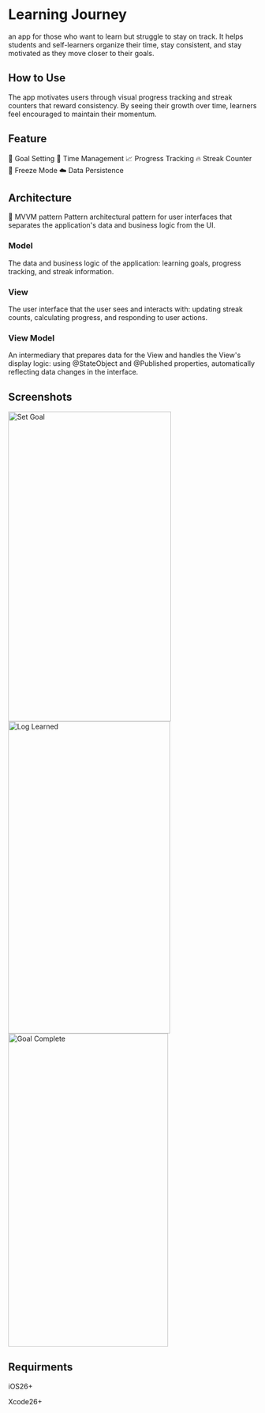 # Learning Journey
an app for those who want to learn but struggle to stay on track. 
It helps students and self-learners organize their time, stay consistent, and stay motivated as they move closer to their goals. 

## How to Use
The app motivates users through visual progress tracking and streak counters that reward consistency. 
By seeing their growth over time, learners feel encouraged to maintain their momentum.

## Feature
🎯 Goal Setting
📅 Time Management
📈 Progress Tracking
🔥 Streak Counter
🧊 Freeze Mode
☁️ Data Persistence

## Architecture  
🧠 MVVM pattern Pattern
architectural pattern for user interfaces that separates the application's data and business logic from the UI.

### Model
The data and business logic of the application: learning goals, progress tracking, and streak information.
### View
The user interface that the user sees and interacts with: updating streak counts, calculating progress, and responding to user actions.
### View Model
An intermediary that prepares data for the View and handles the View's display logic: using @StateObject and @Published properties, automatically reflecting data changes in the interface.

## Screenshots

<img width="330" height="627" alt="Set Goal" src="https://github.com/user-attachments/assets/541464b9-84d4-4290-be6b-f49887a811a7" />
<img width="328" height="632" alt="Log Learned" src="https://github.com/user-attachments/assets/1d08456a-00bf-4d06-84fc-3049d0b05885" />
<img width="324" height="634" alt="Goal Complete" src="https://github.com/user-attachments/assets/d3d4ae09-2078-4272-89e7-28d4c09da732" />

## Requirments
iOS26+

Xcode26+

